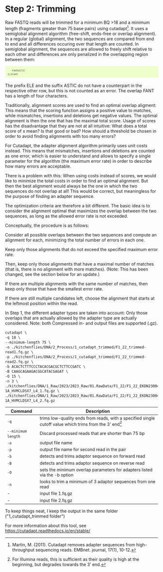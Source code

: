 # Step 2: Trimming

Raw FASTQ reads will be trimmed for a minimum BQ >18 and a minimum length (fragments greater than 75 base pairs) using cutadapt[^1]. It uses a semiglobal alignment algorithm (free-shift, ends-free or overlap alignment). In a regular (global) alignment, the two sequences are compared from end to end and all differences occuring over that length are counted. In semiglobal alignment, the sequences are allowed to freely shift relative to each other and differences are only penalized in the overlapping region between them:

![image](walkthrough/2_trim/alg_text_eg.png)

The prefix ELE and the suffix ASTIC do not have a counterpart in the respective other row, but this is not counted as an error. The overlap FANT has a length of four characters.

Traditionally, alignment scores are used to find an optimal overlap aligment: This means that the scoring function assigns a positive value to matches, while mismatches, insertions and deletions get negative values. The optimal alignment is then the one that has the maximal total score. Usage of scores has the disadvantage that they are not at all intuitive: What does a total score of x mean? Is that good or bad? How should a threshold be chosen in order to avoid finding alignments with too many errors?

For Cutadapt, the adapter alignment algorithm primarily uses unit costs instead. This means that mismatches, insertions and deletions are counted as one error, which is easier to understand and allows to specify a single parameter for the algorithm (the maximum error rate) in order to describe how many errors are acceptable.

There is a problem with this: When using costs instead of scores, we would like to minimize the total costs in order to find an optimal alignment. But then the best alignment would always be the one in which the two sequences do not overlap at all! This would be correct, but meaningless for the purpose of finding an adapter sequence.

The optimization criteria are therefore a bit different. The basic idea is to consider the alignment optimal that maximizes the overlap between the two sequences, as long as the allowed error rate is not exceeded.

Conceptually, the procedure is as follows:

Consider all possible overlaps between the two sequences and compute an alignment for each, minimizing the total number of errors in each one.

Keep only those alignments that do not exceed the specified maximum error rate.

Then, keep only those alignments that have a maximal number of matches (that is, there is no alignment with more matches). (Note: This has been changed, see the section below for an update.)

If there are multiple alignments with the same number of matches, then keep only those that have the smallest error rate.

If there are still multiple candidates left, choose the alignment that starts at the leftmost position within the read.

In Step 1, the different adapter types are taken into account: Only those overlaps that are actually allowed by the adapter type are actually considered.
Note: both Compressed in- and output files are supported (.gz). 

```
cutadapt \
-q 18 \
--minimum-length 75 \
-o ./kitchenflies/DNA/2_Process/1_cutadapt_trimmed/F1_22_trimmed-read1.fq.gz \
-p ./kitchenflies/DNA/2_Process/1_cutadapt_trimmed/F1_22_trimmed-read2.fq.gz \
-b ACACTCTTTCCCTACACGACGCTCTTCCGATC \
-B CAAGCAGAAGACGGCATACGAGAT \
-O 15 \
-n 3 \
./kitchenflies/DNA/1_Raw/2023/2023_Raw/01.RawData/F1_22/F1_22_EKDN230045336-1A_HVMCLDSX7_L4_1.fq.gz \
./kitchenflies/DNA/1_Raw/2023/2023_Raw/01.RawData/F1_22/F1_22_EKDN230045336-1A_HVMCLDSX7_L4_2.fq.gz
```

| Command      | Description |
| ----------- | ----------- |
| `-q`     | trims low-quality ends from reads, with a specified single cutoff value which trims from the 3' end[^2] |
| `--minimum length`   | Discard processed reads that are shorter than 75 bp |
| `-o` | output file name |
| `-p` | output file name for second read in the pair |
| `-b` | detects and trims adaptor sequence on forward read |
| `-B` | detects and trims adaptor sequence on reverse read |
| `-O` | sets the minimum overlap parameters for adapters listed via the -b option |
| `-n` | looks to trim a minimum of 3 adaptor sequences from one read |
| - | input file 1.fq.gz |
| - | input file 2.fq.gz |

To keep things neat, I keep the output in the same folder ("1_cutadapt_trimmed folder") 

For more information about this tool, see <https://cutadapt.readthedocs.io/en/stable/>

[^1]: Martin, M. (2011). Cutadapt removes adapter sequences from high-throughput sequencing reads. EMBnet. journal, 17(1), 10-12.
[^2]: For Illumina reads, this is sufficient as their quality is high at the beginning, but degrades towards the 3’ end. 


